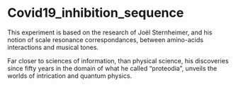 # Covid19_inhibition_sequence
This experiment is based on the research of Joël Sternheimer, and his notion of scale resonance correspondances, between amino-acids interactions and musical tones.

Far closer to sciences of information, than physical science, his discoveries since fifty years in the domain of what he called “proteodia”, unveils the worlds of intrication and quantum physics.
